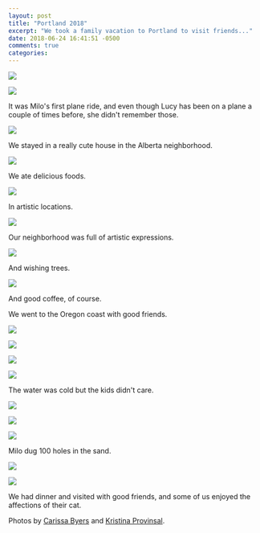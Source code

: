 ```yaml
---
layout: post
title: "Portland 2018"
excerpt: "We took a family vacation to Portland to visit friends..."
date: 2018-06-24 16:41:51 -0500
comments: true
categories: 
---
```


![]({{site.baseurl}}/assets/2018/06/DSC_3428.jpg)

![]({{site.baseurl}}/assets/2018/06/DSC_4132.jpg)

It was Milo's first plane ride, and even though Lucy has been on a plane a couple of times before, she didn't remember those.

![]({{site.baseurl}}/assets/2018/06/DSC_3397.jpg)

We stayed in a really cute house in the Alberta neighborhood.

![]({{site.baseurl}}/assets/2018/06/ACS_0069.JPG)

We ate delicious foods.

![]({{site.baseurl}}/assets/2018/06/DSC_3254.jpg)

In artistic locations.

![]({{site.baseurl}}/assets/2018/06/DSC_3326.jpg)

Our neighborhood was full of artistic expressions.

![]({{site.baseurl}}/assets/2018/06/ACS_0071.JPG)

And wishing trees.

![]({{site.baseurl}}/assets/2018/06/DSC_3332.jpg)

And good coffee, of course.

We went to the Oregon coast with good friends.

![]({{site.baseurl}}/assets/2018/06/ACS_0039.JPG)

![]({{site.baseurl}}/assets/2018/06/ACS_0041.JPG)

![]({{site.baseurl}}/assets/2018/06/ACS_0058.JPG)

![]({{site.baseurl}}/assets/2018/06/DSC_3537.jpg)

The water was cold but the kids didn't care.

![]({{site.baseurl}}/assets/2018/06/DSC_3619.jpg)

![]({{site.baseurl}}/assets/2018/06/42836336532_6d2f3fb4d8_k.jpg)

![]({{site.baseurl}}/assets/2018/06/41074459130_5b2b330449_k.jpg)

Milo dug 100 holes in the sand.

![]({{site.baseurl}}/assets/2018/06/42836331862_33a3be8926_k.jpg)

![]({{site.baseurl}}/assets/2018/06/41050002260_f293e539d6_k.jpg)

We had dinner and visited with good friends, and some of us enjoyed the affections of their cat.

Photos by [Carissa Byers](http://carissabyers.com/) and [Kristina Provinsal](https://www.flickr.com/photos/visualempathy/).
